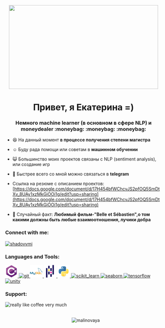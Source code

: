 <div align="center">
  <image src="https://giphy.com/embed/1dNJCkD5YK2G9g5Hfc" width="480" height="270" frameBorder="0" class="giphy-embed" allowFullScreen></image>
</div>

<h1 align="center">Привет, я Екатерина =)</h1>
<h3 align="center">Немного machine learner (в основном в сфере NLP) и moneydealer :moneybag: :moneybag: :moneybag:</h3>

- :satisfied: На данный момент **в процессе получения степени магистра**

- :relaxed: Буду рада помощи или советам в **машинном обучении**

- :smiley_cat: Большинство моих проектов связаны с NLP (sentiment analysis), или создание игр

- :gem: Быстрее всего со мной можно связаться в **telegram**

- Ссылка на резюме с описанием проектов: [https://docs.google.com/document/d/17H454bfWChcvJS2pfOQ5SmDtXv_8UAy1xzMkGiOOi1g/edit?usp=sharing](https://docs.google.com/document/d/17H454bfWChcvJS2pfOQ5SmDtXv_8UAy1xzMkGiOOi1g/edit?usp=sharing)

- :hibiscus: Случайный факт:   **Любимый фильм-"Belle et Sébastien",о том какими должны быть любые взаимоотношения, лучики добра**

<h3 align="left">Connect with me:</h3>
<p align="left">
<a href="https://instagram.com/shadovvmi" target="blank"><img align="center" src="https://raw.githubusercontent.com/rahuldkjain/github-profile-readme-generator/master/src/images/icons/Social/instagram.svg" alt="shadovvmi" height="30" width="40" /></a>
</p>

<h3 align="left">Languages and Tools:</h3>
<p align="left"> <a href="https://www.w3schools.com/cs/" target="_blank" rel="noreferrer"> <img src="https://raw.githubusercontent.com/devicons/devicon/master/icons/csharp/csharp-original.svg" alt="csharp" width="40" height="40"/> </a> <a href="https://git-scm.com/" target="_blank" rel="noreferrer"> <img src="https://www.vectorlogo.zone/logos/git-scm/git-scm-icon.svg" alt="git" width="40" height="40"/> </a> <a href="https://www.mysql.com/" target="_blank" rel="noreferrer"> <img src="https://raw.githubusercontent.com/devicons/devicon/master/icons/mysql/mysql-original-wordmark.svg" alt="mysql" width="40" height="40"/> </a> <a href="https://pandas.pydata.org/" target="_blank" rel="noreferrer"> <img src="https://raw.githubusercontent.com/devicons/devicon/2ae2a900d2f041da66e950e4d48052658d850630/icons/pandas/pandas-original.svg" alt="pandas" width="40" height="40"/> </a> <a href="https://www.python.org" target="_blank" rel="noreferrer"> <img src="https://raw.githubusercontent.com/devicons/devicon/master/icons/python/python-original.svg" alt="python" width="40" height="40"/> </a> <a href="https://scikit-learn.org/" target="_blank" rel="noreferrer"> <img src="https://upload.wikimedia.org/wikipedia/commons/0/05/Scikit_learn_logo_small.svg" alt="scikit_learn" width="40" height="40"/> </a> <a href="https://seaborn.pydata.org/" target="_blank" rel="noreferrer"> <img src="https://seaborn.pydata.org/_images/logo-mark-lightbg.svg" alt="seaborn" width="40" height="40"/> </a> <a href="https://www.tensorflow.org" target="_blank" rel="noreferrer"> <img src="https://www.vectorlogo.zone/logos/tensorflow/tensorflow-icon.svg" alt="tensorflow" width="40" height="40"/> </a> <a href="https://unity.com/" target="_blank" rel="noreferrer"> <img src="https://www.vectorlogo.zone/logos/unity3d/unity3d-icon.svg" alt="unity" width="40" height="40"/> </a> </p>

<h3 align="left">Support:</h3>
<p><a href="https://ko-fi.com/really like coffee very much"> <img align="left" src="https://cdn.ko-fi.com/cdn/kofi3.png?v=3" height="50" width="210" alt="really like coffee very much" /></a></p><br><br>

<p>&nbsp;<img align="center" src="https://github-readme-stats.vercel.app/api?username=malinovaya&show_icons=true&locale=en" alt="malinovaya" /></p>

